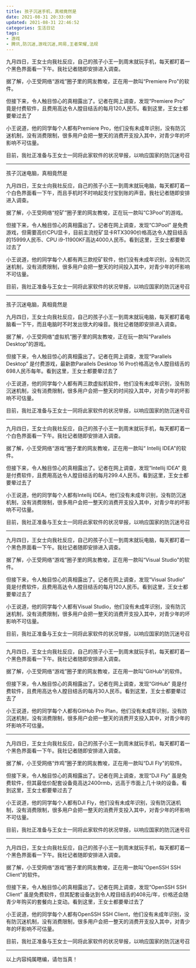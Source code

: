 ```yaml
---
title: 孩子沉迷手机，真相竟然是
date: 2021-08-31 20:33:00
updated: 2021-08-31 22:46:52
categories: 生活日记
tags:
- 游戏
- 腾讯,防沉迷,游戏沉迷,网易,王者荣耀,法规
---
```

九月四日，王女士向我社反应，自己的孩子小王一到周末就玩手机，每天都盯着一个黑色界面看一下午。我社记者随即安排进入调查。

据了解，小王受网络“游戏”圈子里的网友教唆，正在用一款叫“Premiere Pro"的软件。

但接下来，令人触目惊心的真相露出了。记者在网上调查，发现“Premiere Pro” 竟是付费软件，且费用高达令人膛目结舌的每月120人民币。看到这里，王女士都要晕过去了

小王说道，他的同学每个人都有Premiere Pro，他们没有未成年识别，没有防沉迷机制，没有消费限制，很多用户会把一整天的消费开支投入其中，对青少年的坏影响不可估量。

目前，我社正准备与王女士一同将此家软件的状况举报，以响应国家的防沉迷号召

---

孩子沉迷电脑，真相竟然是

九月四日，王女士向我社反应，自己的孩子小王一到周末就玩电脑，每天都盯着一个白色界面看一下午，而且手机时不时响起支付宝到账的声音。我社记者随即安排进入调查。

据了解，小王受网络“挖矿”圈子里的网友教唆，正在玩一款叫“C3Pool"的游戏。

但接下来，令人触目惊心的真相露出了。记者在网上调查，发现“C3Pool” 是免费游戏，但需要高价CPU显卡，目前主流挖矿显卡RTX3090价格高达令人膛目结舌的15999人民币、CPU i9-11900KF高达4000人民币。看到这里，王女士都要晕过去了

小王说道，他的同学每个人都有两三款挖矿软件，他们没有未成年识别，没有防沉迷机制，没有消费限制，很多用户会把一整天的时间投入其中，对青少年的坏影响不可估量。

目前，我社正准备与王女士一同将此家软件的状况举报，以响应国家的防沉迷号召

---

孩子沉迷电脑，真相竟然是

九月四日，王女士向我社反应，自己的孩子小王一到周末就玩电脑，每天都盯着电脑看一下午，而且电脑时不时发出很大的噪音。我社记者随即安排进入调查。

据了解，小王受网络“虚拟机”圈子里的网友教唆，正在玩一款叫“Parallels Desktop"的游戏。

但接下来，令人触目惊心的真相露出了。记者在网上调查，发现“Parallels Desktop” 是付费游戏，最新款Parallels Desktop 16 Pro价格高达令人膛目结舌的698人民币每年。看到这里，王女士都要晕过去了

小王说道，他的同学每个人都有两三款虚拟机软件，他们没有未成年识别，没有防沉迷机制，没有消费限制，很多用户会把一整天的时间投入其中，对青少年的坏影响不可估量。

目前，我社正准备与王女士一同将此家软件的状况举报，以响应国家的防沉迷号召

---

九月四日，王女士向我社反应，自己的孩子小王一到周末就玩手机，每天都盯着一个白色界面看一下午。我社记者随即安排进入调查。

据了解，小王受网络“游戏”圈子里的网友教唆，正在用一款叫“ Intellij IDEA"的软件。

但接下来，令人触目惊心的真相露出了。记者在网上调查，发现“Intellij IDEA” 竟是付费软件，且费用高达令人膛目结舌的每月299.4人民币。看到这里，王女士都要晕过去了

小王说道，他的同学每个人都有Intellij IDEA，他们没有未成年识别，没有防沉迷机制，没有消费限制，很多用户会把一整天的消费开支投入其中，对青少年的坏影响不可估量。

目前，我社正准备与王女士一同将此家软件的状况举报，以响应国家的防沉迷号召

---

九月四日，王女士向我社反应，自己的孩子小王一到周末就玩电脑，每天都盯着一个黑色界面看一下午。我社记者随即安排进入调查。

据了解，小王受网络“游戏”圈子里的网友教唆，正在用一款叫“Visual Studio"的软件。

但接下来，令人触目惊心的真相露出了。记者在网上调查，发现“Visual Studio” 竟是付费软件，且费用高达令人膛目结舌的每月120人民币。看到这里，王女士都要晕过去了

小王说道，他的同学每个人都有Visual Studio，他们没有未成年识别，没有防沉迷机制，没有消费限制，很多用户会把一整天的消费开支投入其中，对青少年的坏影响不可估量。

目前，我社正准备与王女士一同将此家软件的状况举报，以响应国家的防沉迷号召

---

九月四日，王女士向我社反应，自己的孩子小王一到周末就玩手机，每天都盯着一个黑色界面看一下午。我社记者随即安排进入调查。

据了解，小王受网络“游戏”圈子里的网友教唆，正在用一款叫“GitHub"的软件。

但接下来，令人触目惊心的真相露出了。记者在网上调查，发现“GitHub” 竟是付费软件，且费用高达令人膛目结舌的每月30人民币。看到这里，王女士都要晕过去了

小王说道，他的同学每个人都有GitHub Pro Plan，他们没有未成年识别，没有防沉迷机制，没有消费限制，很多用户会把一整天的消费开支投入其中，对青少年的坏影响不可估量。

---

九月四日，王女士向我社反应，自己的孩子小王一到周末就玩手机，每天都盯着一个黑色界面看一下午。我社记者随即安排进入调查。

据了解，小王受网络“炸鸡”圈子里的网友教唆，正在用一款叫“DJI Fly"的软件。

但接下来，令人触目惊心的真相露出了。记者在网上调查，发现“DJI Fly” 虽是免费软件，但其最低价配套设备竟高达2400rmb，远高于市面上几十块的设备。看到这里，王女士都要晕过去了

小王说道，他的同学每个人都有DJI Fly，他们没有未成年识别，没有防沉迷机制，没有消费限制，很多用户会把一整天的消费开支投入其中，对青少年的坏影响不可估量。

目前，我社正准备与王女士一同将此家软件的状况举报，以响应国家的防沉迷号召

---

九月四日，王女士向我社反应，自己的孩子小王一到周末就玩手机，每天都盯着一个黑色界面看一下午。我社记者随即安排进入调查。

据了解，小王受网络“游戏”圈子里的网友教唆，正在用一款叫“OpenSSH SSH Client"的软件。

但接下来，令人触目惊心的真相露出了。记者在网上调查，发现“OpenSSH SSH Client” 虽是免费软件，但其配套设备达到令人瞠目结舌的408元/年，价格还会随青少年购买的套餐向上变动。看到这里，王女士都要晕过去了

小王说道，他的同学每个人都有OpenSSH SSH Client，他们没有未成年识别，没有防沉迷机制，没有消费限制，很多用户会把一整天的消费开支投入其中，对青少年的坏影响不可估量。

目前，我社正准备与王女士一同将此家软件的状况举报，以响应国家的防沉迷号召

---



以上内容纯属瞎编，请勿当真！


